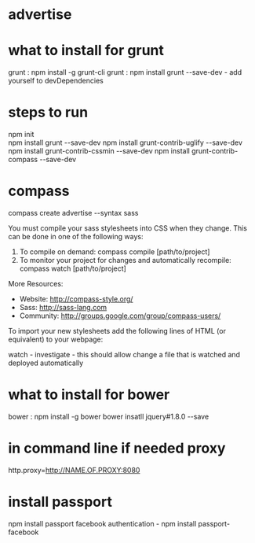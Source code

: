 advertise
=========

what to install for grunt
=============================
grunt : npm install -g grunt-cli
grunt : npm install grunt --save-dev  - add yourself to devDependencies

steps to run
===============
npm init	
npm install grunt --save-dev
npm install grunt-contrib-uglify --save-dev
npm install grunt-contrib-cssmin --save-dev
npm install grunt-contrib-compass --save-dev


compass 
======================
compass create advertise --syntax sass


You must compile your sass stylesheets into CSS when they change.
This can be done in one of the following ways:
  1. To compile on demand:
     compass compile [path/to/project]
  2. To monitor your project for changes and automatically recompile:
     compass watch [path/to/project]

More Resources:
  * Website: http://compass-style.org/
  * Sass: http://sass-lang.com
  * Community: http://groups.google.com/group/compass-users/


To import your new stylesheets add the following lines of HTML (or equivalent) to your webpage:
<head>
  <link href="/stylesheets/screen.css" media="screen, projection" rel="stylesheet" type="text/css" />
  <link href="/stylesheets/print.css" media="print" rel="stylesheet" type="text/css" />
  <!--[if IE]>
      <link href="/stylesheets/ie.css" media="screen, projection" rel="stylesheet" type="text/css" />
  <![endif]-->
</head>




watch - investigate - this should allow change a file that is watched and deployed automatically


what to install for bower
=============================
bower : npm install -g bower
bower insatll jquery#1.8.0 --save

in command line if needed proxy
================================
http.proxy=http://NAME.OF.PROXY:8080

install passport
==============================
npm install passport
facebook authentication - npm install passport-facebook